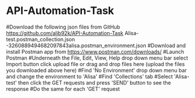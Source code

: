 # API-Automation-Task

#Download the following json files from GitHub https://github.com/alib92k/API-Automation-Task
Alisa-test.postman_collection.json
-3260889494682097843alisa.postman_environment.json
#Download and install Postman app from https://www.postman.com/downloads/
#Launch Postman
#Underneath the File, Edit, View, Help drop down menu bar select Import button click upload file or drag and drop files here (upload the files you downloaded above here)
#Find 'No Environment' drop down menu bar and change the environment to 'Alisa'
#Find 'Collections' tab
#Select 'Alisa-test' then click the GET requests and press 'SEND' button to see the response
#Do the same for each 'GET' request
